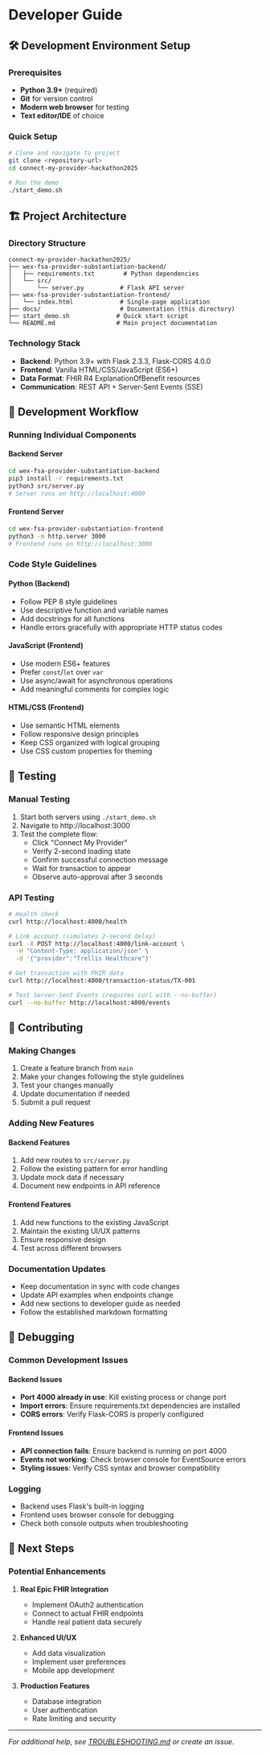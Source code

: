 # Developer Guide

## 🛠️ Development Environment Setup

### Prerequisites
- **Python 3.9+** (required)
- **Git** for version control
- **Modern web browser** for testing
- **Text editor/IDE** of choice

### Quick Setup
```bash
# Clone and navigate to project
git clone <repository-url>
cd connect-my-provider-hackathon2025

# Run the demo
./start_demo.sh
```

## 🏗️ Project Architecture

### Directory Structure
```
connect-my-provider-hackathon2025/
├── wex-fsa-provider-substantiation-backend/
│   ├── requirements.txt        # Python dependencies
│   └── src/
│       └── server.py          # Flask API server
├── wex-fsa-provider-substantiation-frontend/
│   └── index.html             # Single-page application
├── docs/                      # Documentation (this directory)
├── start_demo.sh             # Quick start script
└── README.md                 # Main project documentation
```

### Technology Stack
- **Backend**: Python 3.9+ with Flask 2.3.3, Flask-CORS 4.0.0
- **Frontend**: Vanilla HTML/CSS/JavaScript (ES6+)
- **Data Format**: FHIR R4 ExplanationOfBenefit resources
- **Communication**: REST API + Server-Sent Events (SSE)

## 🔧 Development Workflow

### Running Individual Components

#### Backend Server
```bash
cd wex-fsa-provider-substantiation-backend
pip3 install -r requirements.txt
python3 src/server.py
# Server runs on http://localhost:4000
```

#### Frontend Server
```bash
cd wex-fsa-provider-substantiation-frontend
python3 -m http.server 3000
# Frontend runs on http://localhost:3000
```

### Code Style Guidelines

#### Python (Backend)
- Follow PEP 8 style guidelines
- Use descriptive function and variable names
- Add docstrings for all functions
- Handle errors gracefully with appropriate HTTP status codes

#### JavaScript (Frontend)
- Use modern ES6+ features
- Prefer `const`/`let` over `var`
- Use async/await for asynchronous operations
- Add meaningful comments for complex logic

#### HTML/CSS (Frontend)
- Use semantic HTML elements
- Follow responsive design principles
- Keep CSS organized with logical grouping
- Use CSS custom properties for theming

## 🧪 Testing

### Manual Testing
1. Start both servers using `./start_demo.sh`
2. Navigate to http://localhost:3000
3. Test the complete flow:
   - Click "Connect My Provider"
   - Verify 2-second loading state
   - Confirm successful connection message
   - Wait for transaction to appear
   - Observe auto-approval after 3 seconds

### API Testing
```bash
# Health check
curl http://localhost:4000/health

# Link account (simulates 2-second delay)
curl -X POST http://localhost:4000/link-account \
  -H "Content-Type: application/json" \
  -d '{"provider":"Trellis Healthcare"}'

# Get transaction with FHIR data
curl http://localhost:4000/transaction-status/TX-001

# Test Server-Sent Events (requires curl with --no-buffer)
curl --no-buffer http://localhost:4000/events
```

## 🤝 Contributing

### Making Changes
1. Create a feature branch from `main`
2. Make your changes following the style guidelines
3. Test your changes manually
4. Update documentation if needed
5. Submit a pull request

### Adding New Features

#### Backend Features
1. Add new routes to `src/server.py`
2. Follow the existing pattern for error handling
3. Update mock data if necessary
4. Document new endpoints in API reference

#### Frontend Features
1. Add new functions to the existing JavaScript
2. Maintain the existing UI/UX patterns
3. Ensure responsive design
4. Test across different browsers

### Documentation Updates
- Keep documentation in sync with code changes
- Update API examples when endpoints change
- Add new sections to developer guide as needed
- Follow the established markdown formatting

## 🐛 Debugging

### Common Development Issues

#### Backend Issues
- **Port 4000 already in use**: Kill existing process or change port
- **Import errors**: Ensure requirements.txt dependencies are installed
- **CORS errors**: Verify Flask-CORS is properly configured

#### Frontend Issues
- **API connection fails**: Ensure backend is running on port 4000
- **Events not working**: Check browser console for EventSource errors
- **Styling issues**: Verify CSS syntax and browser compatibility

### Logging
- Backend uses Flask's built-in logging
- Frontend uses browser console for debugging
- Check both console outputs when troubleshooting

## 🚀 Next Steps

### Potential Enhancements
1. **Real Epic FHIR Integration**
   - Implement OAuth2 authentication
   - Connect to actual FHIR endpoints
   - Handle real patient data securely

2. **Enhanced UI/UX**
   - Add data visualization
   - Implement user preferences
   - Mobile app development

3. **Production Features**
   - Database integration
   - User authentication
   - Rate limiting and security

---
*For additional help, see [TROUBLESHOOTING.md](TROUBLESHOOTING.md) or create an issue.*